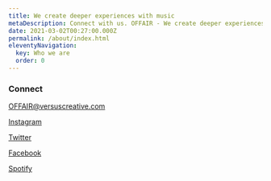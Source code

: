 ```yaml
---
title: We create deeper experiences with music
metaDescription: Connect with us. OFFAIR - We create deeper experiences with music
date: 2021-03-02T00:27:00.000Z
permalink: /about/index.html
eleventyNavigation:
  key: Who we are
  order: 0
---
```

### Connect

[OFFAIR@versuscreative.com](mailto:OFFAIR@versuscreative.com) 

[Instagram](https://instagram.com/offair)

[Twitter](https://twitter.com/offair)

[Facebook](https://facebook.com/offair)

[Spotify](https://open.spotify.com/user/4bky1y9i84itvunr6ri0ranqn?si=V2Mr3PfYTU-SP_Lc7KM04w)